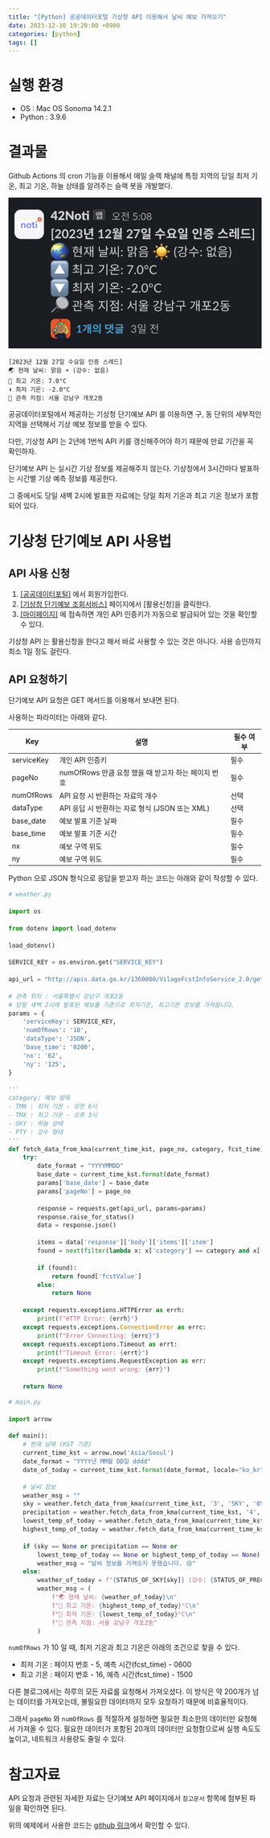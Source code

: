 ```yaml
---
title: "[Python] 공공데이터포털 기상청 API 이용해서 날씨 예보 가져오기"
date: 2023-12-30 19:20:00 +0900
categories: [python]
tags: []
---
```


# 실행 환경

- OS : Mac OS Sonoma 14.2.1
- Python : 3.9.6

# 결과물

Github Actions 의 cron 기능을 이용해서 매일 슬랙 채널에 특정 지역의 당일 최저 기온, 최고 기온, 하늘 상태를 알려주는 슬랙 봇을 개발했다.

![1.png](/assets/images/2023/2023-12-30-fetching-weather-data-from-public-data-center/1.png)

```
[2023년 12월 27일 수요일 인증 스레드]
🌏 현재 날씨: 맑음 ☀️ (강수: 없음)
🔼 최고 기온: 7.0°C
⬇️ 최저 기온: -2.0°C
🔎 관측 지점: 서울 강남구 개포2동
```

공공데이터포털에서 제공하는 기상청 단기예보 API 를 이용하면 구, 동 단위의 세부적인 지역을 선택해서 기상 예보 정보를 받을 수 있다.

다만, 기상청 API 는 2년에 1번씩 API 키를 갱신해주어야 하기 때문에 만료 기간을 꼭 확인하자. 

단기예보 API 는 실시간 기상 정보를 제공해주지 않는다. 기상청에서 3시간마다 발표하는 시간별 기상 예측 정보를 제공한다.

그 중에서도 당일 새벽 2시에 발표한 자료에는 당일 최저 기온과 최고 기온 정보가 포함되어 있다. 

# 기상청 단기예보 API 사용법

## API 사용 신청

1. [[공공데이터포털]](https://www.data.go.kr/) 에서 회원가입한다.
2. [[기상청 단기예보 조회서비스]](https://www.data.go.kr/data/15084084/openapi.do) 페이지에서 [활용신청]을 클릭한다.
3. [[마이페이지]](https://www.data.go.kr/iim/main/mypageMain.do) 에 접속하면 개인 API 인증키가 자동으로 발급되어 있는 것을 확인할 수 있다.

기상청 API 는 활용신청을 한다고 해서 바로 사용할 수 있는 것은 아니다. 사용 승인까지 최소 1일 정도 걸린다.

## API 요청하기

단기예보 API 요청은 GET 메서드를 이용해서 보내면 된다.

사용하는 파라미터는 아래와 같다.

| Key | 설명 | 필수 여부 |
| --- | --- | --- |
| serviceKey | 개인 API 인증키 | 필수 |
| pageNo | numOfRows 만큼 요청 했을 때 받고자 하는 페이지 번호 | 필수 |
| numOfRows | API 요청 시 반환하는 자료의 개수 | 선택 |
| dataType | API 응답 시 반환하는 자료 형식 (JSON 또는 XML) | 선택 |
| base_date | 예보 발표 기준 날짜 | 필수 |
| base_time | 예보 발표 기준 시간 | 필수 |
| nx | 예보 구역 위도 | 필수 |
| ny | 예보 구역 위도 | 필수 |

Python 으로 JSON 형식으로 응답을 받고자 하는 코드는 아래와 같이 작성할 수 있다.

```python
# weather.py

import os

from dotenv import load_dotenv

load_dotenv()

SERVICE_KEY = os.environ.get("SERVICE_KEY")

api_url = "http://apis.data.go.kr/1360000/VilageFcstInfoService_2.0/getVilageFcst"

# 관측 위치 : 서울특별시 강남구 개포2동
# 당일 새벽 2시에 발표된 예보를 기준으로 최저기온, 최고기온 정보를 가져옵니다.
params = {
    'serviceKey': SERVICE_KEY,
    'numOfRows': '10',
    'dataType': 'JSON',
    'base_time': '0200',
    'nx': '62',
    'ny': '125',
}

'''
category: 예보 항목
- TMN : 최저 기온 - 오전 6시 
- TMX : 최고 기온 - 오후 3시 
- SKY : 하늘 상태
- PTY : 강수 형태
'''
def fetch_data_from_kma(current_time_kst, page_no, category, fcst_time):
    try:
        date_format = "YYYYMMDD"
        base_date = current_time_kst.format(date_format)
        params['base_date'] = base_date
        params['pageNo'] = page_no

        response = requests.get(api_url, params=params)
        response.raise_for_status()
        data = response.json()

        items = data['response']['body']['items']['item']
        found = next(filter(lambda x: x['category'] == category and x['fcstTime'] == fcst_time, items), None)

        if (found):
            return found['fcstValue']
        else:
            return None

    except requests.exceptions.HTTPError as errh:
        print(f"HTTP Error: {errh}")
    except requests.exceptions.ConnectionError as errc:
        print(f"Error Connecting: {errc}")
    except requests.exceptions.Timeout as errt:
        print(f"Timeout Error: {errt}")
    except requests.exceptions.RequestException as err:
        print(f"Something went wrong: {err}")

    return None
```

```python
# main.py

import arrow

def main():
    # 현재 날짜 (KST 기준)
    current_time_kst = arrow.now('Asia/Seoul')
    date_format = "YYYY년 MM월 DD일 dddd"
    date_of_today = current_time_kst.format(date_format, locale="ko_kr")

    # 날씨 정보
    weather_msg = ""
    sky = weather.fetch_data_from_kma(current_time_kst, '3', 'SKY', '0500')
    precipitation = weather.fetch_data_from_kma(current_time_kst, '4', 'PTY', '0500')
    lowest_temp_of_today = weather.fetch_data_from_kma(current_time_kst, '5', 'TMN', '0600')
    highest_temp_of_today = weather.fetch_data_from_kma(current_time_kst, '16', 'TMX', '1500')

    if (sky == None or precipitation == None or 
        lowest_temp_of_today == None or highest_temp_of_today == None):
        weather_msg = "날씨 정보를 가져오지 못했습니다. 😢"
    else:
        weather_of_today = f"{STATUS_OF_SKY[sky]} (강수: {STATUS_OF_PRECIPITATION[precipitation]})"
        weather_msg = (
            f"🌏 현재 날씨: {weather_of_today}\n"
            f"🔼 최고 기온: {highest_temp_of_today}°C\n"
            f"🔽 최저 기온: {lowest_temp_of_today}°C\n"
            f"🔎 관측 지점: 서울 강남구 개포2동"
        )
```

`numOfRows` 가 10 일 때, 최저 기온과 최고 기온은 아래의 조건으로 찾을 수 있다.

- 최저 기온 : 페이지 번호 - 5, 예측 시간(fcst_time) - 0600
- 최고 기온 : 페이지 번호 - 16, 예측 시간(fcst_time) - 1500

다른 블로그에서는 하루의 모든 자료를 요청해서 가져오셨다. 이 방식은 약 200개가 넘는 데이터를 가져오는데, 불필요한 데이터까지 모두 요청하기 때문에 비효율적이다.

그래서 `pageNo` 와 `numOfRows` 를 적절하게 설정하면 필요한 최소한의 데이터만 요청해서 가져올 수 있다. 필요한 데이터가 포함된 20개의 데이터만 요청함으로써 실행 속도도 높이고, 네트워크 사용량도 줄일 수 있다. 

# 참고자료

API 요청과 관련된 자세한 자료는 단기예보 API 페이지에서 `참고문서` 항목에 첨부된 파일을 확인하면 된다.

위의 예제에서 사용한 코드는 [github 링크](https://github.com/Han-Joon-Hyeok/42seoul-slack-bot-weather-notification)에서 확인할 수 있다.